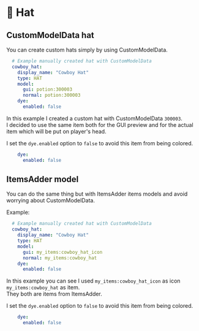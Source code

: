 # 🧢 Hat

## CustomModelData hat

You can create custom hats simply by using CustomModelData.

```yaml
  # Example manually created hat with CustomModelData
  cowboy_hat:
    display_name: "Cowboy Hat"
    type: HAT
    model:
      gui: potion:300003
      normal: potion:300003
    dye:
      enabled: false
```

In this example I created a custom hat with CustomModelData `300003`.\
I decided to use the same item both for the GUI preview and for the actual item which will be put on player's head.&#x20;

I set the `dye.enabled` option to `false` to avoid this item from being colored.

```yaml
    dye:
      enabled: false
```

## ItemsAdder model

You can do the same thing but with ItemsAdder items models and avoid worrying about CustomModelData.

Example:

```yaml
  # Example manually created hat with CustomModelData
  cowboy_hat:
    display_name: "Cowboy Hat"
    type: HAT
    model:
      gui: my_items:cowboy_hat_icon
      normal: my_items:cowboy_hat
    dye:
      enabled: false
```

In this example you can see I used `my_items:cowboy_hat_icon` as icon `my_items:cowboy_hat` as item.\
They both are items from ItemsAdder.

I set the `dye.enabled` option to `false` to avoid this item from being colored.

```yaml
    dye:
      enabled: false
```
